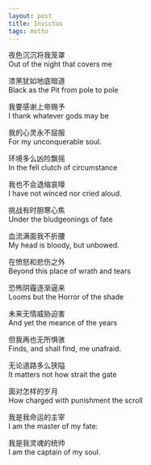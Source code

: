 ```yaml
---
layout: post
title: Invictus
tags: motto
---
```

夜色沉沉将我笼罩  
Out of the night that covers me  

漆黑犹如地底暗道  
Black as the Pit from pole to pole  
<!--excerpt-->

我要感谢上帝赐予  
I thank whatever gods may be  

我的心灵永不屈服  
For my unconquerable soul.  

环境多么凶险飘摇  
In the fell clutch of circumstance  

我也不会退缩哀嚎  
I have not winced nor cried aloud.  

挑战有时胆寒心焦  
Under the bludgeonings of fate  

血流满面我不折腰  
My head is bloody, but unbowed.  

在愤怒和悲伤之外  
Beyond this place of wrath and tears  

恐怖阴霾逐渐逼来  
Looms but the Horror of the shade  

未来无情威胁迫害  
And yet the meance of the years  

但我再也无所惧骇  
Finds, and shall find, me unafraid.  

无论道路多么狭隘  
It matters not how strait the gate  

面对怎样的岁月  
How charged with punishment the scroll  

我是我命运的主宰  
I am the master of my fate:  

我是我灵魂的统帅  
I am the captain of my soul.  